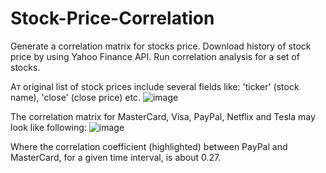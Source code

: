# Stock-Price-Correlation
Generate a correlation matrix for stocks price.
Download history of stock price by using Yahoo Finance API.
Run correlation analysis for a set of stocks.

Aт original list of stock prices include several fields like: 'ticker' (stock name), 'close' (close price) etc.
![image](https://user-images.githubusercontent.com/50933820/123661942-d4a70700-d7e9-11eb-8a4f-7aed011c204f.png)

The correlation matrix for MasterCard, Visa, PayPal, Netflix and Tesla may look like following:
![image](https://user-images.githubusercontent.com/50933820/123663729-8b57b700-d7eb-11eb-81d4-e2d9edabb523.png)

Where the correlation coefficient (highlighted) between PayPal and MasterCard, for a given time interval, is about 0.27.
